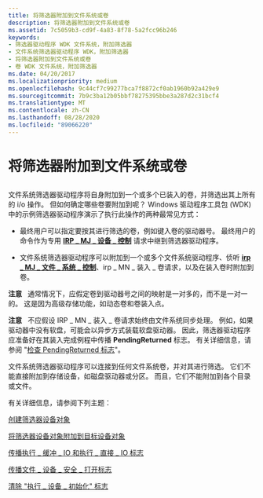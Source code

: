 ```yaml
---
title: 将筛选器附加到文件系统或卷
description: 将筛选器附加到文件系统或卷
ms.assetid: 7c5059b3-cd9f-4a83-8f78-5a2fcc96b246
keywords:
- 筛选器驱动程序 WDK 文件系统，附加筛选器
- 文件系统筛选器驱动程序 WDK，附加筛选器
- 将筛选器附加到文件系统或卷
- 卷 WDK 文件系统，附加筛选器
ms.date: 04/20/2017
ms.localizationpriority: medium
ms.openlocfilehash: 9c44cf7c99277bca7f8872cf0ab1960b92a429e9
ms.sourcegitcommit: 7b9c3ba12b05bbf78275395bbe3a287d2c31bcf4
ms.translationtype: MT
ms.contentlocale: zh-CN
ms.lasthandoff: 08/28/2020
ms.locfileid: "89066220"
---
```

# <a name="attaching-a-filter-to-a-file-system-or-volume"></a>将筛选器附加到文件系统或卷


## <span id="ddk_attaching_a_filter_to_a_file_system_or_volume_if"></span><span id="DDK_ATTACHING_A_FILTER_TO_A_FILE_SYSTEM_OR_VOLUME_IF"></span>


文件系统筛选器驱动程序将自身附加到一个或多个已装入的卷，并筛选出其上所有的 i/o 操作。 但如何确定哪些卷要附加到呢？ Windows 驱动程序工具包 (WDK) 中的示例筛选器驱动程序演示了执行此操作的两种最常见方式：

-   最终用户可以指定要按其进行筛选的卷，例如键入卷的驱动器号。 最终用户的命令作为专用 [**IRP \_ MJ \_ 设备 \_ 控制**](./irp-mj-device-control.md) 请求中继到筛选器驱动程序。

-   文件系统筛选器驱动程序可以附加到一个或多个文件系统驱动程序、侦听 [**irp \_ MJ \_ 文件 \_ 系统 \_ 控制**](./irp-mj-file-system-control.md)、irp \_ MN \_ 装入 \_ 卷请求，以及在装入卷时附加到卷。

**注意**   通常情况下，应假定卷到驱动器号之间的映射是一对多的，而不是一对一的。 这是因为高级存储功能，如动态卷和卷装入点。

 

**注意**   不应假设 IRP \_ MN \_ 装入 \_ 卷请求始终由文件系统同步处理。 例如，如果驱动器中没有软盘，可能会以异步方式装载软盘驱动器。 因此，筛选器驱动程序应准备好在其装入完成例程中传播 **PendingReturned** 标志。 有关详细信息，请参阅 "[检查 PendingReturned 标志](checking-the-pendingreturned-flag.md)"。

 

文件系统筛选器驱动程序可以连接到任何文件系统卷，并对其进行筛选。 它们不能直接附加到存储设备，如磁盘驱动器或分区。 而且，它们不能附加到各个目录或文件。

有关详细信息，请参阅下列主题：

[创建筛选器设备对象](creating-the-filter-device-object.md)

[将筛选器设备对象附加到目标设备对象](attaching-the-filter-device-object-to-the-target-device-object.md)

[传播执行 \_ 缓冲 \_ IO 和执行 \_ 直接 \_ IO 标志](propagating-the-do-buffered-io-and-do-direct-io-flags.md)

[传播文件 \_ 设备 \_ 安全 \_ 打开标志](propagating-the-file-device-secure-open-flag.md)

[清除 "执行 \_ 设备 \_ 初始化" 标志](clearing-the-do-device-initializing-flag.md)

 

